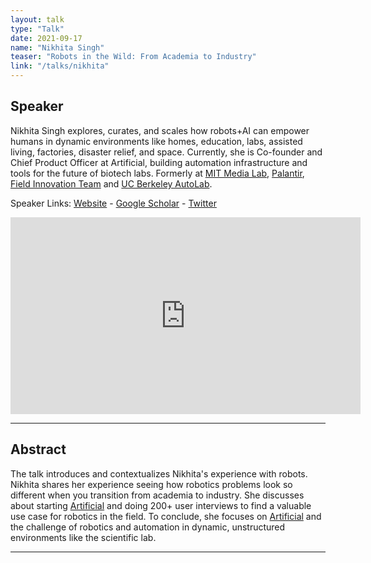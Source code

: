 ```yaml
---
layout: talk
type: "Talk"
date: 2021-09-17
name: "Nikhita Singh"
teaser: "Robots in the Wild: From Academia to Industry"
link: "/talks/nikhita"
---
```

## Speaker

Nikhita Singh explores, curates, and scales how robots+AI can empower humans in dynamic environments like homes, education, labs, assisted living, factories, disaster relief, and space. 
Currently, she is Co-founder and Chief Product Officer at Artificial, building automation infrastructure and tools for the future of biotech labs. Formerly at [MIT Media Lab](https://www.media.mit.edu/), [Palantir](https://www.palantir.com/), [Field Innovation Team](http://fieldinnovationteam.org/) and [UC Berkeley AutoLab](https://autolab.berkeley.edu/).


Speaker Links: [Website](https://www.nikhitasingh.com/) - [Google Scholar](https://scholar.google.com/citations?hl=en&user=jHdDvSkAAAAJ&view_op=list_works&sortby=pubdate) - [Twitter](https://twitter.com/nikhitasingh)

<iframe width="560" height="315" src="https://www.youtube.com/embed/xwZO5EiGkhA" title="YouTube video player" frameborder="0" allow="accelerometer; autoplay; clipboard-write; encrypted-media; gyroscope; picture-in-picture" allowfullscreen></iframe>

---

## Abstract
The talk introduces and contextualizes Nikhita's experience with robots. Nikhita shares her experience seeing how robotics problems look so different when you transition from academia to industry. She discusses about starting [Artificial](https://www.artificial.com/) and doing 200+ user interviews to find a valuable use case for robotics in the field. 
To conclude, she focuses on [Artificial](https://www.artificial.com/) and the challenge of robotics and automation in dynamic, unstructured environments like the scientific lab.

---
